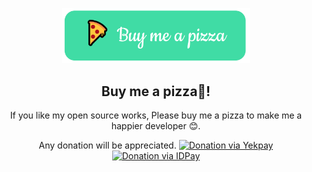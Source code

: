 <p align="center">
    <img src="donate.png" width="300">
</p>
<h2 align="center">Buy me a pizza🍕!</h2>

<p align="center">
    If you like my open source works, Please buy me a pizza to make me a happier developer 😊.
</p>
<p align="center">
    Any donation will be appreciated.
    <a href="https://yekpay.me/en/amir9480" target="_blank">
        <img src="https://img.shields.io/badge/-€_Euro-dc6b29?style=flat-square" alt="Donation via Yekpay">
    </a>
    <a href="https://idpay.ir/amir9480" target="_blank">
        <img src="https://img.shields.io/badge/-IRR-ffac0e?style=flat-square" alt="Donation via IDPay">
    </a>
</p>
